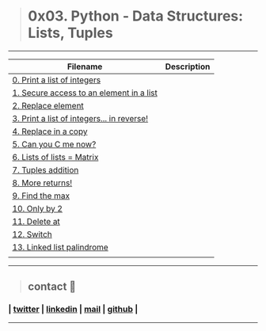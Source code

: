 > # 0x03. Python - Data Structures: Lists, Tuples
---
| **Filename** | **Description** |
|---|---|
| [0. Print a list of integers ](./0-print_list_integer.py)  |   |
| [1. Secure access to an element in a list ](./1-element_at.py) |   |
| [2. Replace element ](./2-replace_in_list.py)  |   |
| [3. Print a list of integers... in reverse! ](./3-print_reversed_list_integer.py)  |   |
| [4. Replace in a copy](./4-new_in_list.py)  |   |
| [5. Can you C me now? ](./5-no_c.py)  |   |
| [6. Lists of lists = Matrix](./6-print_matrix_integer.py)  |   |
| [7. Tuples addition](./7-add_tuple.py)  |   |
| [8. More returns!](./8-multiple_returns.py)  |   |
| [9. Find the max](./9-max_integer.py)  |   |
| [10. Only by 2](./10-divisible_by_2.py)  |   |
| [11. Delete at](./11-delete_at.py)  |   |
| [12. Switch](./12-switch.py)  |   |
| [13. Linked list palindrome](./13-is_palindrome.c)  |   |
|   |   |

---
> ## contact 💬

### | [twitter](https://twitter.com/RICARDO1470) | [linkedin](https://www.linkedin.com/in/ricardo-alfonso-camayo/) | [mail](1466@holbertonschool.com) | [github](https://github.com/ricardo1470/README/blob/master/README.md) |
---